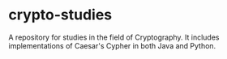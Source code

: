 # crypto-studies
A repository for studies in the field of Cryptography. It includes implementations of Caesar's Cypher in both Java and Python.
